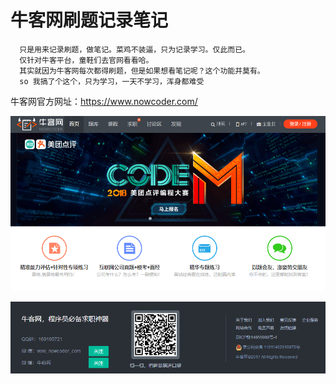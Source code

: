 # 牛客网刷题记录笔记

      只是用来记录刷题，做笔记。菜鸡不装逼，只为记录学习。仅此而已。
      仅针对牛客平台，童鞋们去官网看看哈。
      其实就因为牛客网每次都得刷题，但是如果想看笔记呢？这个功能并莫有。
      so 我搞了个这个，只为学习，一天不学习，浑身都难受

牛客网官方网址：<https://www.nowcoder.com/>

![1526692268022.png](image/1526692268022.png)

![1526692228549.png](image/1526692228549.png)
